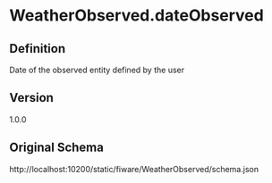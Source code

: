 # WeatherObserved.dateObserved

## Definition
Date of the observed entity defined by the user

## Version
1.0.0

## Original Schema
http://localhost:10200/static/fiware/WeatherObserved/schema.json
